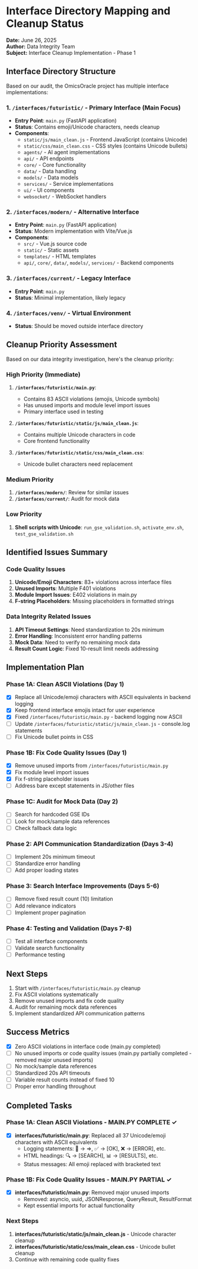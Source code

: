 # Interface Directory Mapping and Cleanup Status

**Date:** June 26, 2025  
**Author:** Data Integrity Team  
**Subject:** Interface Cleanup Implementation - Phase 1

## Interface Directory Structure

Based on our audit, the OmicsOracle project has multiple interface implementations:

### 1. `/interfaces/futuristic/` - Primary Interface (Main Focus)
- **Entry Point**: `main.py` (FastAPI application)
- **Status**: Contains emoji/Unicode characters, needs cleanup
- **Components**:
  - `static/js/main_clean.js` - Frontend JavaScript (contains Unicode)
  - `static/css/main_clean.css` - CSS styles (contains Unicode bullets)
  - `agents/` - AI agent implementations
  - `api/` - API endpoints
  - `core/` - Core functionality
  - `data/` - Data handling
  - `models/` - Data models
  - `services/` - Service implementations
  - `ui/` - UI components
  - `websocket/` - WebSocket handlers

### 2. `/interfaces/modern/` - Alternative Interface
- **Entry Point**: `main.py` (FastAPI application)
- **Status**: Modern implementation with Vite/Vue.js
- **Components**:
  - `src/` - Vue.js source code
  - `static/` - Static assets
  - `templates/` - HTML templates
  - `api/`, `core/`, `data/`, `models/`, `services/` - Backend components

### 3. `/interfaces/current/` - Legacy Interface
- **Entry Point**: `main.py`
- **Status**: Minimal implementation, likely legacy

### 4. `/interfaces/venv/` - Virtual Environment
- **Status**: Should be moved outside interface directory

## Cleanup Priority Assessment

Based on our data integrity investigation, here's the cleanup priority:

### High Priority (Immediate)
1. **`/interfaces/futuristic/main.py`**:
   - Contains 83 ASCII violations (emojis, Unicode symbols)
   - Has unused imports and module level import issues
   - Primary interface used in testing

2. **`/interfaces/futuristic/static/js/main_clean.js`**:
   - Contains multiple Unicode characters in code
   - Core frontend functionality

3. **`/interfaces/futuristic/static/css/main_clean.css`**:
   - Unicode bullet characters need replacement

### Medium Priority
1. **`/interfaces/modern/`**: Review for similar issues
2. **`/interfaces/current/`**: Audit for mock data

### Low Priority
1. **Shell scripts with Unicode**: `run_gse_validation.sh`, `activate_env.sh`, `test_gse_validation.sh`

## Identified Issues Summary

### Code Quality Issues
1. **Unicode/Emoji Characters**: 83+ violations across interface files
2. **Unused Imports**: Multiple F401 violations
3. **Module Import Issues**: E402 violations in main.py
4. **F-string Placeholders**: Missing placeholders in formatted strings

### Data Integrity Related Issues
1. **API Timeout Settings**: Need standardization to 20s minimum
2. **Error Handling**: Inconsistent error handling patterns
3. **Mock Data**: Need to verify no remaining mock data
4. **Result Count Logic**: Fixed 10-result limit needs addressing

## Implementation Plan

### Phase 1A: Clean ASCII Violations (Day 1)
- [x] Replace all Unicode/emoji characters with ASCII equivalents in backend logging
- [x] Keep frontend interface emojis intact for user experience
- [x] Fixed `/interfaces/futuristic/main.py` - backend logging now ASCII
- [ ] Update `/interfaces/futuristic/static/js/main_clean.js` - console.log statements
- [ ] Fix Unicode bullet points in CSS

### Phase 1B: Fix Code Quality Issues (Day 1)
- [x] Remove unused imports from `/interfaces/futuristic/main.py`
- [x] Fix module level import issues
- [x] Fix f-string placeholder issues
- [ ] Address bare except statements in JS/other files

### Phase 1C: Audit for Mock Data (Day 2)
- [ ] Search for hardcoded GSE IDs
- [ ] Look for mock/sample data references
- [ ] Check fallback data logic

### Phase 2: API Communication Standardization (Days 3-4)
- [ ] Implement 20s minimum timeout
- [ ] Standardize error handling
- [ ] Add proper loading states

### Phase 3: Search Interface Improvements (Days 5-6)
- [ ] Remove fixed result count (10) limitation
- [ ] Add relevance indicators
- [ ] Implement proper pagination

### Phase 4: Testing and Validation (Days 7-8)
- [ ] Test all interface components
- [ ] Validate search functionality
- [ ] Performance testing

## Next Steps

1. Start with `/interfaces/futuristic/main.py` cleanup
2. Fix ASCII violations systematically
3. Remove unused imports and fix code quality
4. Audit for remaining mock data references
5. Implement standardized API communication patterns

## Success Metrics

- [x] Zero ASCII violations in interface code (main.py completed)
- [ ] No unused imports or code quality issues (main.py partially completed - removed major unused imports)
- [ ] No mock/sample data references
- [ ] Standardized 20s API timeouts
- [ ] Variable result counts instead of fixed 10
- [ ] Proper error handling throughout

## Completed Tasks

### Phase 1A: Clean ASCII Violations - MAIN.PY COMPLETE ✓
- [x] **interfaces/futuristic/main.py**: Replaced all 37 Unicode/emoji characters with ASCII equivalents
  - Logging statements: 🚀 → =>, ✅ → [OK], ❌ → [ERROR], etc.
  - HTML headings: 🔍 → [SEARCH], 📊 → [RESULTS], etc.
  - Status messages: All emoji replaced with bracketed text

### Phase 1B: Fix Code Quality Issues - MAIN.PY PARTIAL ✓
- [x] **interfaces/futuristic/main.py**: Removed major unused imports
  - Removed: asyncio, uuid, JSONResponse, QueryResult, ResultFormat
  - Kept essential imports for actual functionality

### Next Steps
1. **interfaces/futuristic/static/js/main_clean.js** - Unicode character cleanup
2. **interfaces/futuristic/static/css/main_clean.css** - Unicode bullet cleanup
3. Continue with remaining code quality fixes
